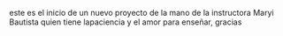 este es el inicio de un nuevo proyecto de la mano de la instructora Maryi Bautista quien tiene lapaciencia y el amor para enseñar, gracias 
